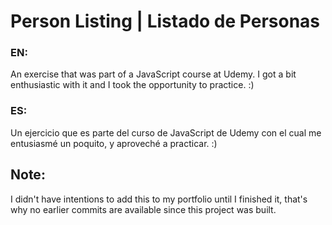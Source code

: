 # Person Listing | Listado de Personas

### EN:
An exercise that was part of a JavaScript course at Udemy. I got a bit enthusiastic with it and I took the opportunity to practice. :)
### ES:
Un ejercicio que es parte del curso de JavaScript de Udemy con el cual me entusiasmé un poquito, y aproveché a practicar. :)

## Note:
I didn't have intentions to add this to my portfolio until I finished it,
that's why no earlier commits are available since this project was built.